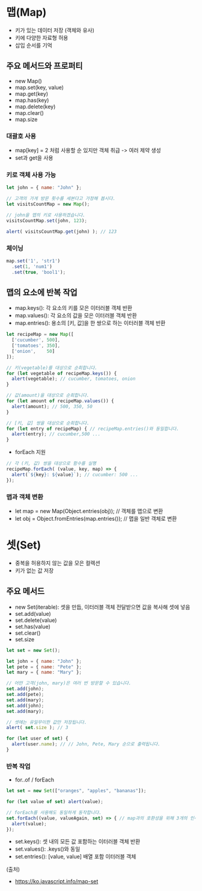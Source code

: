 # 맵(Map)
- 키가 있는 데이터 저장 (객체와 유사)
- 키에 다양한 자료형 허용
- 삽입 순서를 기억

## 주요 메서드와 프로퍼티
- new Map()
- map.set(key, value)
- map.get(key)
- map.has(key)
- map.delete(key)
- map.clear()
- map.size

### 대괄호 사용
- map[key] = 2 처럼 사용할 순 있지만 객체 취급 -> 여러 제약 생성
- set과 get을 사용

### 키로 객체 사용 가능
```javascript
let john = { name: "John" };

// 고객의 가게 방문 횟수를 세본다고 가정해 봅시다.
let visitsCountMap = new Map();

// john을 맵의 키로 사용하겠습니다.
visitsCountMap.set(john, 123);

alert( visitsCountMap.get(john) ); // 123
```

### 체이닝
```javascript
map.set('1', 'str1')
  .set(1, 'num1')
  .set(true, 'bool1');
```

## 맵의 요소에 반복 작업
- map.keys(): 각 요소의 키를 모은 이터러블 객체 반환
- map.values(): 각 요소의 값을 모은 이터러블 객체 반환
- map.entries(): 용소의 [키, 값]을 한 쌍으로 하는 이터러블 객체 반환

```javascript
let recipeMap = new Map([
  ['cucumber', 500],
  ['tomatoes', 350],
  ['onion',    50]
]);

// 키(vegetable)를 대상으로 순회합니다.
for (let vegetable of recipeMap.keys()) {
  alert(vegetable); // cucumber, tomatoes, onion
}

// 값(amount)을 대상으로 순회합니다.
for (let amount of recipeMap.values()) {
  alert(amount); // 500, 350, 50
}

// [키, 값] 쌍을 대상으로 순회합니다.
for (let entry of recipeMap) { // recipeMap.entries()와 동일합니다.
  alert(entry); // cucumber,500 ...
}
```

- forEach 지원
```javascript
// 각 (키, 값) 쌍을 대상으로 함수를 실행
recipeMap.forEach( (value, key, map) => {
  alert(`${key}: ${value}`); // cucumber: 500 ...
});
```

### 맵과 객체 변환
- let map = new Map(Object.entries(obj)); // 객체를 맵으로 변환
- let obj = Object.fromEntries(map.entries()); // 맵을 일반 객체로 변환


# 셋(Set)
- 중복을 허용하지 않는 값을 모은 컬렉션
- 키가 없는 값 저장

## 주요 메서드
- new Set(iterable): 셋을 만듭, 이터러블 객체 전달받으면 값을 복사해 셋에 넣음
- set.add(value)
- set.delete(value)
- set.has(value)
- set.clear()
- set.size

```javascript
let set = new Set();

let john = { name: "John" };
let pete = { name: "Pete" };
let mary = { name: "Mary" };

// 어떤 고객(john, mary)은 여러 번 방문할 수 있습니다.
set.add(john);
set.add(pete);
set.add(mary);
set.add(john);
set.add(mary);

// 셋에는 유일무이한 값만 저장됩니다.
alert( set.size ); // 3

for (let user of set) {
  alert(user.name); // // John, Pete, Mary 순으로 출력됩니다.
}
```

### 반복 작업
- for..of / forEach
```javascript
let set = new Set(["oranges", "apples", "bananas"]);

for (let value of set) alert(value);

// forEach를 사용해도 동일하게 동작합니다.
set.forEach((value, valueAgain, set) => { // map과의 호환성을 위해 3개의 인수
  alert(value);
});
```

- set.keys(): 셋 내의 모든 값 포함하는 이터러블 객체 반환
- set.values(): .keys()와 동일
- set.entries(): [value, value] 배열 포함 이터러블 객체 

(출처)
- https://ko.javascript.info/map-set
